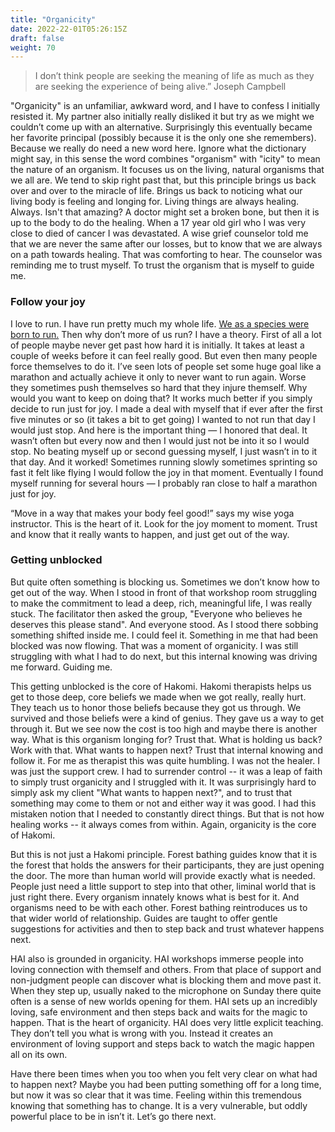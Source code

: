 ```yaml
---
title: "Organicity"
date: 2022-22-01T05:26:15Z
draft: false
weight: 70
---
```

> I don’t think people are seeking the meaning of life as much as they are seeking the experience of being alive.”
Joseph Campbell

"Organicity" is an unfamiliar, awkward word, and I have to confess I initially resisted it. My partner also initially really disliked it but try as we might we couldn’t come up with an alternative. Surprisingly this eventually became her favorite principal (possibly because it is the only one she remembers).  Because we really do need a new word here. Ignore what the dictionary might say, in this sense the word combines "organism" with "icity" to mean the nature of an organism. It focuses us on the living, natural organisms that we all are. We tend to skip right past that, but this principle brings us back over and over to the miracle of life. Brings us back to noticing what our living body is feeling and longing for. Living things are always healing. Always. Isn't that amazing? A doctor might set a broken bone, but then it is up to the body to do the healing. When a 17 year old girl who I was very close to died of cancer I was devastated. A wise grief counselor told me that we are never the same after our losses, but to know that we are always on a path towards healing. That was comforting to hear. The counselor was reminding me to trust myself. To trust the organism that is myself to guide me.

### Follow your joy

I love to run. I have run pretty much my whole life. [We as a species were born to run.][1] Then why don’t more of us run? I have a theory. First of all a lot of people maybe never get past how hard it is initially. It takes at least a couple of weeks before it can feel really good. But even then many people force themselves to do it. I’ve seen lots of people set some huge goal like a marathon and actually achieve it only to never want to run again. Worse they sometimes push themselves so hard that they injure themself. Why would you want to keep on doing that? It works much better if you simply decide to run just for joy. I made a deal with myself that if ever after the first five minutes or so (it takes a bit to get going) I wanted to not run that day I would just stop. And here is the important thing — I honored that deal. It wasn’t often but every now and then I would just not be into it so I would stop. No beating myself up or second guessing myself, I just wasn’t in to it that day. And it worked!  Sometimes running slowly sometimes sprinting so fast it felt like flying I would follow the joy in that moment. Eventually I found myself running for several hours — I probably ran close to half a marathon just for joy.
 
“Move in a way that makes your body feel good!” says my wise yoga instructor. This is the heart of it. Look for the joy moment to moment. Trust and know that it really wants to happen, and just get out of the way. 

### Getting unblocked

But quite often something is blocking us.  Sometimes we don’t know how to get out of the way. When I stood in front of that workshop room struggling to make the commitment to lead a deep, rich, meaningful life, I was really stuck. The facilitator then asked the group, "Everyone who believes he deserves this please stand". And everyone stood. As I stood there sobbing something shifted inside me. I could feel it. Something in me that had been blocked was now flowing. That was a moment of organicity. I was still struggling with what I had to do next, but this internal knowing was driving me forward. Guiding me.

This getting unblocked is the core of Hakomi. Hakomi therapists helps us get to those deep, core beliefs we made when we got really, really hurt. They teach us to honor those beliefs because they got us through. We survived and those beliefs were a kind of genius. They gave us a way to get through it.  But we see now the cost is too high and maybe there is another way. What is this organism longing for? Trust that. What is holding us back? Work with that. What wants to happen next? Trust that internal knowing and follow it. For me as therapist this was quite humbling. I was not the healer. I was just the support crew. I had to surrender control -- it was a leap of faith to simply trust organicity and I struggled with it. It was surprisingly hard to simply ask my client "What wants to happen next?", and to trust that something may come to them or not and either way it was good. I had this mistaken notion that I needed to constantly direct things. But that is not how healing works -- it always comes from within. Again, organicity is the core of Hakomi.

But this is not just a Hakomi principle. Forest bathing guides know that it is the forest that holds the answers for their participants, they are just opening the door. The more than human world will provide exactly what is needed. People just need a little support to step into that other, liminal world that is just right there. Every organism innately knows what is best for it. And organisms need to be with each other. Forest bathing reintroduces us to that wider world of relationship. Guides are taught to offer gentle suggestions for activities and then to step back and trust whatever happens next.

HAI also is grounded in organicity. HAI workshops immerse people into loving connection with themself and others. From that place of support and non-judgment people can discover what is blocking them and move past it. When they step up, usually naked to the microphone on Sunday there quite often is a sense of new worlds opening for them. HAI sets up an incredibly loving, safe environment and then steps back and waits for the magic to happen. That is the heart of organicity. HAI does very little explicit teaching. They don’t tell you what is wrong with you. Instead it creates an environment of loving support and steps back to watch the magic happen all on its own.

Have there been times when you too when you felt very clear on what had to happen next? Maybe you had been putting something off for a long time, but now it was so clear that it was time. Feeling within this tremendous knowing that something has to change. It is a very vulnerable, but oddly powerful place to be in isn’t it. Let’s go there next.

[1]:	https://www.chrismcdougall.com/born-to-run/